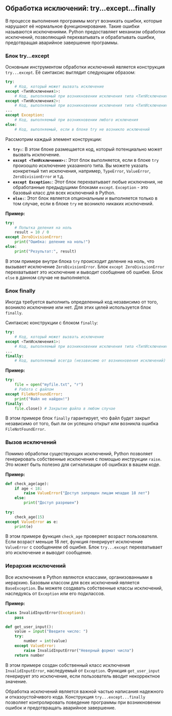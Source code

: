 ## Обработка исключений: try...except...finally

В процессе выполнения программы могут возникать ошибки, которые нарушают её нормальное функционирование. Такие ошибки называются исключениями. Python предоставляет механизм обработки исключений, позволяющий перехватывать и обрабатывать ошибки, предотвращая аварийное завершение программы.

### Блок try...except

Основным инструментом обработки исключений является конструкция `try...except`. Её синтаксис выглядит следующим образом:

```python
try:
    # Код, который может вызвать исключение
except <ТипИсключения1>:
    # Код, выполняемый при возникновении исключения типа <ТипИсключения1>
except <ТипИсключения2>:
    # Код, выполняемый при возникновении исключения типа <ТипИсключения2>
...
except Exception:
    # Код, выполняемый при возникновении любого исключения
else:
    # Код, выполняемый, если в блоке try не возникло исключений
```

Рассмотрим каждый элемент конструкции:

* **`try:`**: В этом блоке размещается код, который потенциально может вызвать исключение.
* **`except <ТипИсключения>:`**: Этот блок выполняется, если в блоке `try` произошло исключение указанного типа. Вы можете указать конкретный тип исключения, например, `TypeError`, `ValueError`, `ZeroDivisionError` и т.д.
* **`except Exception:`**:  Этот блок перехватывает любые исключения, не обработанные предыдущими блоками `except`. `Exception` - это базовый класс для всех исключений в Python.
* **`else:`**: Этот блок является опциональным и выполняется только в том случае, если в блоке `try` не возникло никаких исключений.
 
**Пример:**

```python
try:
    # Попытка деления на ноль
    result = 10 / 0
except ZeroDivisionError:
    print("Ошибка: деление на ноль!")
else:
    print("Результат:", result)
```

В этом примере внутри блока `try` происходит деление на ноль, что вызывает исключение `ZeroDivisionError`.  Блок `except ZeroDivisionError` перехватывает это исключение и выводит сообщение об ошибке. Блок `else` в данном случае не выполняется.

### Блок finally

Иногда требуется выполнить определенный код независимо от того, возникло исключение или нет. Для этих целей используется блок `finally`. 

Синтаксис конструкции с блоком `finally`:

```python
try:
    # Код, который может вызвать исключение
except <ТипИсключения1>:
    # Код, выполняемый при возникновении исключения типа <ТипИсключения1>
...
finally:
    # Код, выполняемый всегда (независимо от возникновения исключений)
```

**Пример:**

```python
try:
    file = open("myfile.txt", "r")
    # Работа с файлом
except FileNotFoundError:
    print("Файл не найден!")
finally:
    file.close() # Закрытие файла в любом случае
```

В этом примере блок `finally` гарантирует, что файл будет закрыт независимо от того, был ли он успешно открыт или возникла ошибка `FileNotFoundError`.

### Вызов исключений

Помимо обработки существующих исключений, Python позволяет генерировать собственные исключения с помощью инструкции `raise`. Это может быть полезно для сигнализации об ошибках в вашем коде.

**Пример:**

```python
def check_age(age):
    if age < 18:
        raise ValueError("Доступ запрещен лицам младше 18 лет")
    else:
        print("Доступ разрешен")
        
try:
    check_age(15)
except ValueError as e:
    print(e)
```

В этом примере функция `check_age` проверяет возраст пользователя. Если возраст меньше 18 лет, функция генерирует исключение `ValueError` с сообщением об ошибке.  Блок `try...except` перехватывает это исключение и выводит сообщение.

### Иерархия исключений

Все исключения в Python являются классами, организованными в иерархию. Базовым классом для всех исключений является `BaseException`.  Вы можете создавать собственные классы исключений, наследуясь от `Exception` или его подклассов. 

**Пример:**

```python
class InvalidInputError(Exception):
    pass

def get_user_input():
    value = input("Введите число: ")
    try:
        number = int(value)
    except ValueError:
        raise InvalidInputError("Неверный формат числа")
    return number
```

В этом примере создан собственный класс исключения `InvalidInputError`, наследуемый от `Exception`. Функция `get_user_input` генерирует это исключение, если пользователь вводит некорректное значение.

Обработка исключений является важной частью написания надежного и отказоустойчивого кода. Конструкция `try...except...finally` позволяет контролировать поведение программы при возникновении ошибок и предотвращать аварийное завершение. 
